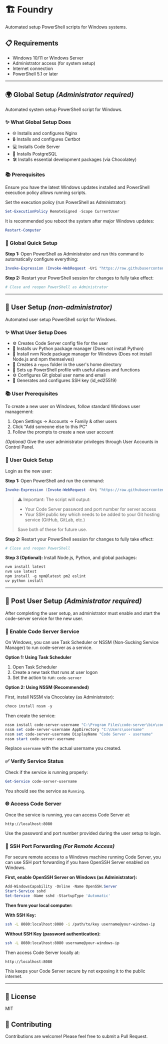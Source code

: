 # 🏗️ Foundry

Automated setup PowerShell scripts for Windows systems.

## 📋 Requirements

- Windows 10/11 or Windows Server
- Administrator access (for system setup)
- Internet connection
- PowerShell 5.1 or later

---

## 🌍 Global Setup _(Administrator required)_

Automated system setup PowerShell script for Windows.

### ✨ What Global Setup Does

- 🌐 Installs and configures Nginx
- 🔒 Installs and configures Certbot
- 💻 Installs Code Server
- 🐘 Installs PostgreSQL
- 🛠️ Installs essential development packages (via Chocolatey)

### 📚 Prerequisites

Ensure you have the latest Windows updates installed and PowerShell execution policy allows running scripts.

Set the execution policy (run PowerShell as Administrator):

```powershell
Set-ExecutionPolicy RemoteSigned -Scope CurrentUser
```

It is recommended you reboot the system after major Windows updates:

```powershell
Restart-Computer
```

### 🚀 Global Quick Setup

**Step 1:** Open PowerShell as Administrator and run this command to automatically configure everything:

```powershell
Invoke-Expression (Invoke-WebRequest -Uri "https://raw.githubusercontent.com/christianwhocodes/foundry/main/system/setup.ps1" -UseBasicParsing).Content
```

**Step 2:** Restart your PowerShell session for changes to fully take effect:

```powershell
# Close and reopen PowerShell as Administrator
```

---

## 👤 User Setup _(non-administrator)_

Automated user setup PowerShell script for Windows.

### ✨ What User Setup Does

- ⚙️ Creates Code Server config file for the user
- 📗 Installs uv Python package manager (Does not install Python)
- 📗 Install nvm Node package manager for Windows (Does not install Node.js and npm themselves)
- 📁 Creates a `repos` folder in the user's home directory
- 🔧 Sets up PowerShell profile with useful aliases and functions
- ⚙️ Configures Git global user name and email
- 🔑 Generates and configures SSH key (id_ed25519)

### 📚 User Prerequisites

To create a new user on Windows, follow standard Windows user management:

1. Open Settings → Accounts → Family & other users
2. Click "Add someone else to this PC"
3. Follow the prompts to create a new user account

_(Optional)_ Give the user administrator privileges through User Accounts in Control Panel.

### 🚀 User Quick Setup

Login as the new user:

**Step 1:** Open PowerShell and run the command:

```powershell
Invoke-Expression (Invoke-WebRequest -Uri "https://raw.githubusercontent.com/christianwhocodes/foundry/main/user/setup.ps1" -UseBasicParsing).Content
```

> ⚠️ Important: The script will output:
>
> - Your Code Server password and port number for server access
> - Your SSH public key which needs to be added to your Git hosting service (GitHub, GitLab, etc.)
>
> Save both of these for future use.

**Step 2:** Restart your PowerShell session for changes to fully take effect:

```powershell
# Close and reopen PowerShell
```

**Step 3 (Optional):** Install Node.js, Python, and global packages:

```powershell
nvm install latest
nvm use latest
npm install -g npm@latest pm2 eslint
uv python install
```

---

## 👤 Post User Setup _(Administrator required)_

After completing the user setup, an administrator must enable and start the code-server service for the new user.

### 🔐 Enable Code Server Service

On Windows, you can use Task Scheduler or NSSM (Non-Sucking Service Manager) to run code-server as a service.

**Option 1: Using Task Scheduler**

1. Open Task Scheduler
2. Create a new task that runs at user logon
3. Set the action to run: `code-server`

**Option 2: Using NSSM (Recommended)**

First, install NSSM via Chocolatey (as Administrator):

```powershell
choco install nssm -y
```

Then create the service:

```powershell
nssm install code-server-username "C:\Program Files\code-server\bin\code-server.cmd"
nssm set code-server-username AppDirectory "C:\Users\username"
nssm set code-server-username DisplayName "Code Server - username"
nssm start code-server-username
```

Replace `username` with the actual username you created.

### ✅ Verify Service Status

Check if the service is running properly:

```powershell
Get-Service code-server-username
```

You should see the service as `Running`.

### 🌐 Access Code Server

Once the service is running, you can access Code Server at:

```
http://localhost:8080
```

Use the password and port number provided during the user setup to login.

### 🔐 SSH Port Forwarding _(For Remote Access)_

For secure remote access to a Windows machine running Code Server, you can use SSH port forwarding if you have OpenSSH Server enabled on Windows.

**First, enable OpenSSH Server on Windows (as Administrator):**

```powershell
Add-WindowsCapability -Online -Name OpenSSH.Server
Start-Service sshd
Set-Service -Name sshd -StartupType 'Automatic'
```

**Then from your local computer:**

**With SSH Key:**

```bash
ssh -L 8080:localhost:8080 -i /path/to/key username@your-windows-ip
```

**Without SSH Key (password authentication):**

```bash
ssh -L 8080:localhost:8080 username@your-windows-ip
```

Then access Code Server locally at:

```
http://localhost:8080
```

This keeps your Code Server secure by not exposing it to the public internet.

---

## 📝 License

MIT

## 🤝 Contributing

Contributions are welcome! Please feel free to submit a Pull Request.
